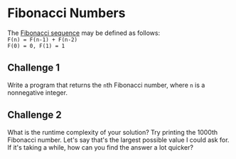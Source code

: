 # Fibonacci Numbers
The [Fibonacci sequence](https://oeis.org/A000045) may be defined as follows:<br>
``` F(n) = F(n-1) + F(n-2) ```<br>
``` F(0) = 0, F(1) = 1 ```
## Challenge 1
Write a program that returns the `n`th Fibonacci number, where `n` is a nonnegative integer.
## Challenge 2
What is the runtime complexity of your solution? Try printing the 1000th Fibonacci number. Let's say that's the largest possible value I could ask for. If it's taking a while, how can you find the answer a lot quicker?
